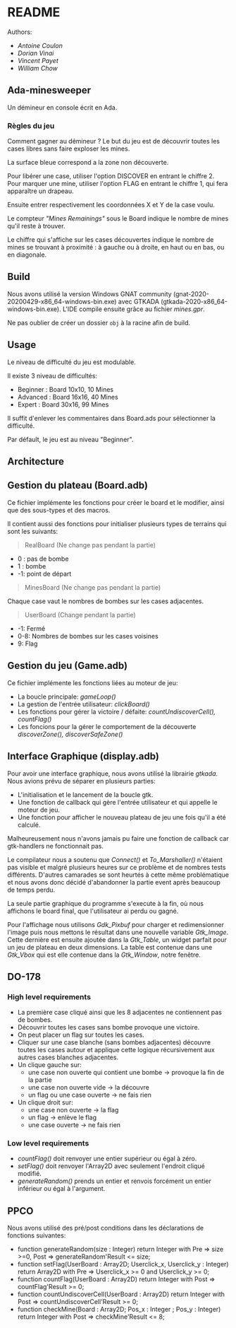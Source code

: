 # README

Authors:

- *Antoine Coulon*
- *Dorian Vinai*
- *Vincent Payet*
- *William Chow*

## Ada-minesweeper

Un démineur en console écrit en Ada.

### Règles du jeu

Comment gagner au démineur ?
Le but du jeu est de découvrir toutes les cases libres sans faire exploser les mines.

La surface bleue correspond a la zone non découverte.

Pour libérer une case, utiliser l'option DISCOVER en entrant le chiffre 2.
Pour marquer une mine, utiliser l'option FLAG en entrant le chiffre 1, qui fera apparaître un drapeau.

Ensuite entrer respectivement les coordonnées X et Y de la case voulu.

Le compteur *"Mines Remainings"* sous le Board indique le nombre de mines qu'il reste à trouver.

Le chiffre qui s'affiche sur les cases découvertes indique le nombre de mines se trouvant à proximité : à gauche ou à droite, en haut ou en bas, ou en diagonale.

## Build

Nous avons utilisé la version Windows GNAT community (gnat-2020-20200429-x86_64-windows-bin.exe) avec GTKADA (gtkada-2020-x86_64-windows-bin.exe). L'IDE compile ensuite grâce au fichier *mines.gpr*.

Ne pas oublier de créer un dossier `obj` à la racine afin de build.

## Usage

Le niveau de difficulté du jeu est modulable.

Il existe 3 niveau de difficultés:

- Beginner : Board 10x10, 10 Mines
- Advanced : Board 16x16, 40 Mines
- Expert : Board 30x16, 99 Mines

Il suffit d'enlever les commentaires dans Board.ads pour sélectionner la difficulté.

Par défault, le jeu est au niveau "Beginner".

## Architecture

## Gestion du plateau (Board.adb)

Ce fichier implémente les fonctions pour créer le board et le modifier, ainsi que des sous-types et des macros.

Il contient aussi des fonctions pour initialiser plusieurs types de terrains qui sont les suivants:

> RealBoard (Ne change pas pendant la partie)

- 0 : pas de bombe
- 1 : bombe
- -1: point de départ

> MinesBoard (Ne change pas pendant la partie)

Chaque case vaut le nombres de bombes sur les cases adjacentes.

> UserBoard (Change pendant la partie)

- -1: Fermé
- 0-8: Nombres de bombes sur les cases voisines
- 9: Flag

## Gestion du jeu (Game.adb)

Ce fichier implémente les fonctions liées au moteur de jeu:

- La boucle principale: *gameLoop()*
- La gestion de l'entrée utilisateur: *clickBoard()*
- Les fonctions pour gérer la victoire / défaite: *countUndiscoverCell(), countFlag()*
- Les foncions pour la gérer le comportement de la découverte *discoverZone(), discoverSafeZone()*

## Interface Graphique (display.adb)

Pour avoir une interface graphique, nous avons utilisé la librairie *gtkada*. Nous avions prévu de séparer en plusieurs parties:

- L'initialisation et le lancement de la boucle gtk.
- Une fonction de callback qui gère l'entrée utilisateur et qui appelle le moteur de jeu.
- Une fonction pour afficher le nouveau plateau de jeu une fois qu'il a été calculé.

Malheureusement nous n'avons jamais pu faire une fonction de callback car gtk-handlers ne fonctionnait pas.

Le compilateur nous a soutenu que *Connect()* et *To_Marshaller()* n'étaient pas visible et malgré plusieurs heures sur ce problème et de nombres tests différents. D'autres camarades se sont heurtés à cette même problématique et nous avons donc décidé d'abandonner la partie event après beaucoup de temps perdu.

La seule partie graphique du programme s'execute à la fin, où nous affichons le board final, que l'utilisateur ai perdu ou gagné.

Pour l'affichage nous utilisons *Gdk_Pixbuf* pour charger et redimensionner l'image puis nous mettons le résultat dans une nouvelle variable *Gtk_Image*. Cette dernière est ensuite ajoutée dans la *Gtk_Table*, un widget parfait pour un jeu de plateau en deux dimensions. La table est contenue dans une *Gtk_Vbox* qui est elle contenue dans la *Gtk_Window*, notre fenêtre.

## DO-178

### High level requirements

- La première case cliqué ainsi que les 8 adjacentes ne contiennent pas de bombes.
- Découvrir toutes les cases sans bombe provoque une victoire.
- On peut placer un flag sur toutes les cases.
- Cliquer sur une case blanche (sans bombes adjacentes) découvre toutes les cases autour et applique cette logique récursivement aux autres cases blanches adjacentes.
- Un clique gauche sur:
  - une case non ouverte qui contient une bombe -> provoque la fin de la partie
  - une case non ouverte vide -> la découvre
  - un flag ou une case ouverte -> ne fais rien
- Un clique droit sur:
  - une case non ouverte -> la flag  
  - un flag -> enlève le flag
  - une case ouverte -> ne fais rien

### Low level requirements

- *countFlag()* doit renvoyer une entier supérieur ou égal à zéro.
- *setFlag()* doit renvoyer l'Array2D avec seulement l'endroit cliqué modifié.
- *generateRandom()* prends un entier et renvois forcément un entier inférieur ou égal à l'argument.

## PPCO

Nous avons utilisé des pré/post conditions dans les déclarations de fonctions suivantes:

- function generateRandom(size : Integer) return Integer with Pre => size >=0, Post => generateRandom'Result <= size;
- function setFlag(UserBoard : Array2D; Userclick_x, Userclick_y : Integer) return Array2D with Pre => Userclick_x >= 0 and Userclick_y >= 0;
- function countFlag(UserBoard : Array2D) return Integer with Post => countFlag'Result >= 0;
- function countUndiscoverCell(UserBoard : Array2D) return Integer with Post => countUndiscoverCell'Result >= 0;
- function checkMine(Board : Array2D; Pos_x : Integer ; Pos_y : Integer) return Integer with Post => checkMine'Result <= 8;
